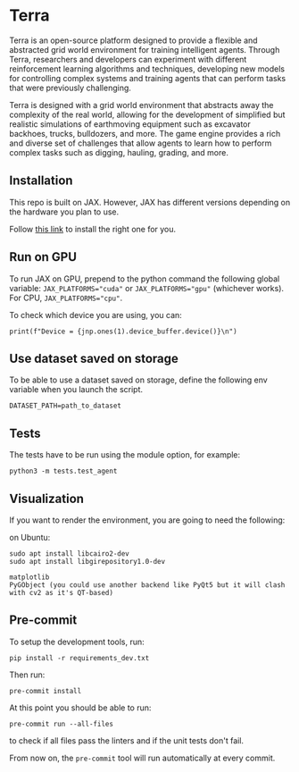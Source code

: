 # Terra
Terra is an open-source platform designed to provide a flexible and abstracted grid world environment for training intelligent agents. Through Terra, researchers and developers can experiment with different reinforcement learning algorithms and techniques, developing new models for controlling complex systems and training agents that can perform tasks that were previously challenging.

Terra is designed with a grid world environment that abstracts away the complexity of the real world, allowing for the development of simplified but realistic simulations of earthmoving equipment such as excavator backhoes, trucks, bulldozers, and more. The game engine provides a rich and diverse set of challenges that allow agents to learn how to perform complex tasks such as digging, hauling, grading, and more.

## Installation
This repo is built on JAX. However, JAX has different versions depending on the hardware you plan to use.

Follow [this link](https://github.com/google/jax#installation) to install the right one for you.

## Run on GPU
To run JAX on GPU, prepend to the python command the following global variable: `JAX_PLATFORMS="cuda"` or `JAX_PLATFORMS="gpu"` (whichever works). For CPU, `JAX_PLATFORMS="cpu"`.

To check which device you are using, you can:
~~~
print(f"Device = {jnp.ones(1).device_buffer.device()}\n")
~~~

## Use dataset saved on storage
To be able to use a dataset saved on storage, define the following env variable when you launch the script.
~~~
DATASET_PATH=path_to_dataset
~~~

## Tests
The tests have to be run using the module option, for example:
~~~
python3 -m tests.test_agent
~~~

## Visualization
If you want to render the environment, you are going to need the following:

on Ubuntu:
~~~
sudo apt install libcairo2-dev
sudo apt install libgirepository1.0-dev
~~~

~~~
matplotlib
PyGObject (you could use another backend like PyQt5 but it will clash with cv2 as it's QT-based)
~~~

## Pre-commit
To setup the development tools, run:
~~~
pip install -r requirements_dev.txt
~~~

Then run:
~~~
pre-commit install
~~~

At this point you should be able to run:
~~~
pre-commit run --all-files
~~~
to check if all files pass the linters and if the unit tests don't fail.

From now on, the `pre-commit` tool will run automatically at every commit.
